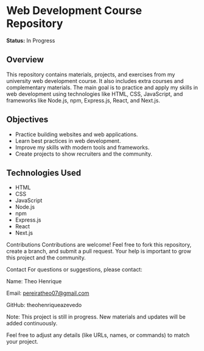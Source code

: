 # Web Development Course Repository

**Status:** In Progress

## Overview

This repository contains materials, projects, and exercises from my university web development course. It also includes extra courses and complementary materials. The main goal is to practice and apply my skills in web development using technologies like HTML, CSS, JavaScript, and frameworks like Node.js, npm, Express.js, React, and Next.js.

## Objectives

- Practice building websites and web applications.
- Learn best practices in web development.
- Improve my skills with modern tools and frameworks.
- Create projects to show recruiters and the community.

## Technologies Used

- HTML
- CSS
- JavaScript
- Node.js
- npm
- Express.js
- React
- Next.js

Contributions
Contributions are welcome! Feel free to fork this repository, create a branch, and submit a pull request. Your help is important to grow this project and the community.

Contact
For questions or suggestions, please contact:

Name: Theo Henrique

Email: pereiratheo07@gmail.com

GitHub: theohenriqueazevedo

Note: This project is still in progress. New materials and updates will be added continuously.

Feel free to adjust any details (like URLs, names, or commands) to match your project.

      

  
